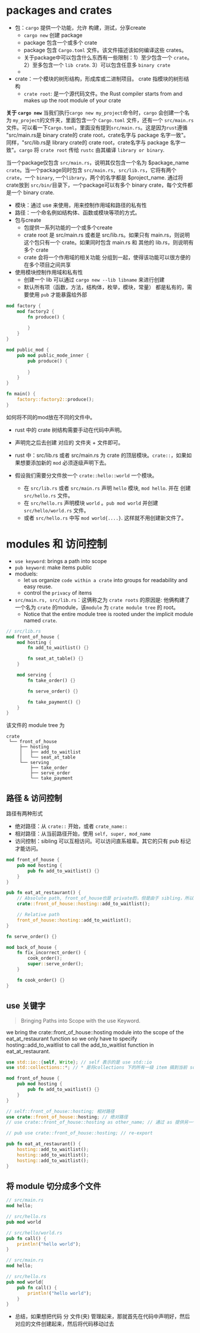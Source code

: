 # packages and crates

* 包：`cargo` 提供一个功能，允许 构建，测试，分享create
    * `cargo new` 创建 package
    * package 包含一个或多个 crate
    * package 包含 `Cargo.toml` 文件。该文件描述该如何编译这些 crates。
    * 关于package中可以包含什么东西有一些限制：1）至少包含一个 `crate`。2）至多包含一个 `lib crate`. 3）可以包含任意多 `binary crate`
    *
* crate：一个模块的树形结构，形成库或二进制项目。 crate 指模块的树形结构
    * `crate root`: 是一个源代码文件。the Rust compiler starts from and makes up the root module of your crate

**关于 `cargo new`**
当我们执行`cargo new my_project`命令时，`cargo` 会创建一个名为 `my_project`的文件夹，里面包含一个 `Cargo.toml` 文件，还有一个 `src/main.rs` 文件。可以看一下`Cargo.toml`，里面没有提到`src/main.rs`。这是因为`rust`遵循 "src/main.rs是 binary crate的 crate root，crate名字与 package 名字一致"。同样，"src/lib.rs是 library crate的 crate root，crate名字与 package 名字一致"。`cargo` 将 `crate root` 传给 `rustc` 由其编译 `library or binary`.

当一个package仅包含 `src/main.rs`，说明其仅包含一个名为 $package_name `crate`。当一个package同时包含 `src/main.rs, src/lib.rs`，它将有两个`crate`，一个 `binary`, 一个`library`，两个的名字都是 $project_name. 通过将crate放到 `src/bin/`目录下，一个package可以有多个 binary crate，每个文件都是一个 binary crate.


* 模块：通过 use 来使用，用来控制作用域和路径的私有性
* 路径：一个命名例如结构体、函数或模块等项的方式。
* 包与create
    * 包提供一系列功能的一个或多个create
    * crate root 是 src/main.rs 或者是 src/lib.rs。如果只有 main.rs，则说明这个包只有一个 crate。如果同时包含 main.rs 和 其他的 lib.rs，则说明有多个 crate
    * crate 会将一个作用域的相关功能 分组到一起，使得该功能可以很方便的在多个项目之间共享
* 使用模块控制作用域和私有性
    * 创建一个 lib 可以通过 `cargo new --lib libname` 来进行创建
    * 默认所有项（函数，方法，结构体，枚举，模块，常量） 都是私有的，需要使用 `pub` 才能暴露给外部

```rust
mod factory {
    mod factory2 {
        fn produce() {
            
        }
    }
}

mod public_mod {
    pub mod public_mode_inner {
        pub produce() {
            
        }
    }
}

fn main() {
    factory::factory2::produce();
}
```

如何将不同的mod放在不同的文件中。
* rust 中的 crate 树结构需要手动在代码中声明。
* 声明完之后去创建 对应的 文件夹 + 文件即可。
* rust 中：src/lib.rs 或者 src/main.rs 为 crate 的顶层模块。`crate::`，如果如果想要添加新的 `mod` 必须逐级声明下去。

* 假设我们需要分文件放一个 `crate::hello::world` 一个模块。
    * 在 `src/lib.rs` 或者 `src/main.rs` 声明 `hello` 模块, `mod hello`. 并在 创建 `src/hello.rs` 文件。
    * 在 `src/hello.rs` 声明模块 `world` 。`pub mod world` 并创建 `src/hello/world.rs` 文件。
    * 或者 `src/hello.rs` 中写 `mod world{....}`. 这样就不用创建新文件了。

# modules 和 访问控制

* `use keyword`: brings a path into scope
* `pub keyword`: make items public
*  moduels:
    *  let us organize `code within a crate` into groups for readability and easy reuse.
    *  control the `privacy` of items
*  `src/main.rs, src/lib.rs`：这俩称之为 `crate roots` 的原因是: 他俩构建了一个名为 `crate` 的module，该`module` 为 `crate module tree` 的 root。
    * Notice that the entire module tree is rooted under the implicit module named `crate`.

```rust
// src/lib.rs
mod front_of_house {
    mod hosting {
        fn add_to_waitlist() {}

        fn seat_at_table() {}
    }

    mod serving {
        fn take_order() {}

        fn serve_order() {}

        fn take_payment() {}
    }
}
```
该文件的 module tree 为
```
crate
 └── front_of_house
     ├── hosting
     │   ├── add_to_waitlist
     │   └── seat_at_table
     └── serving
         ├── take_order
         ├── serve_order
         └── take_payment
```

## 路径 & 访问控制
路径有两种形式
* 绝对路径：从 `crate::` 开始，或者 `crate_name::`
* 相对路径：从当前路径开始，使用 `self, super, mod_name`
* 访问控制：sibling 可以互相访问。可以访问直系祖辈。其它的只有 pub 标记才能访问。


```rust
mod front_of_house {
    pub mod hosting {
        pub fn add_to_waitlist() {}
    }
}

pub fn eat_at_restaurant() {
    // Absolute path, front_of_house也是 private的，但是由于 sibling，所以可访问。eat_at_restaurant 和 mode front_of_house 是 sibling
    crate::front_of_house::hosting::add_to_waitlist();

    // Relative path
    front_of_house::hosting::add_to_waitlist();
}
```

```rust
fn serve_order() {}

mod back_of_house {
    fn fix_incorrect_order() {
        cook_order();
        super::serve_order();
    }

    fn cook_order() {}
}
```

## use 关键字
> Bringing Paths into Scope with the use Keyword.
>

we bring the crate::front_of_house::hosting module into the scope of the eat_at_restaurant function so we only have to specify hosting::add_to_waitlist to call the add_to_waitlist function in eat_at_restaurant.
```rust
use std::io::{self, Write}; // self 表示的是 use std::io
use std::collections::*; // * 是将collections 下的所有一级 item 搞到当前 scope 下。

mod front_of_house {
    pub mod hosting {
        pub fn add_to_waitlist() {}
    }
}

// self::front_of_house::hosting; 相对路径
use crate::front_of_house::hosting; // 绝对路径
// use crate::front_of_house::hosting as other_name; // 通过 as 提供另一个名字

// pub use crate::front_of_house::hosting; // re-export

pub fn eat_at_restaurant() {
    hosting::add_to_waitlist();
    hosting::add_to_waitlist();
    hosting::add_to_waitlist();
}
```

## 将 module 切分成多个文件
```rust
// src/main.rs
mod hello;

// src/hello.rs
pub mod world

// src/hello/world.rs
pub fn call() {
	println!("hello world");
}
```

```rust
// src/main.rs
mod hello;

// src/hello.rs
pub mod world{
	pub fn call() {
		println!("hello world");
	}
}
```

* 总结，如果想把代码 分 文件(夹) 管理起来，那就首先在代码中声明好，然后对应的文件创建起来，然后将代码移动过去

